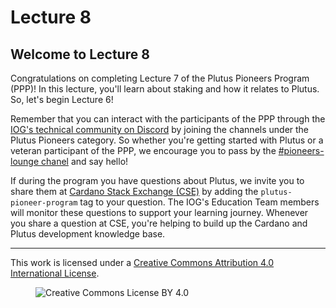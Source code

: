 # Lecture 8

## Welcome to Lecture 8

Congratulations on completing Lecture 7 of the Plutus Pioneers Program (PPP)! In this lecture, you'll learn about staking and how it relates to Plutus. So, let's begin Lecture 6!

Remember that you can interact with the participants of the PPP through the [IOG's technical community on Discord](https://discord.gg/inputoutput) by joining the channels under the Plutus Pioneers category. So whether you're getting started with Plutus or a veteran participant of the PPP, we encourage you to pass by the [#pioneers-lounge chanel](https://discordapp.com/channels/826816523368005654/862912746847993887) and say hello!

If during the program you have questions about Plutus, we invite you to share them at [Cardano Stack Exchange (CSE)](https://cardano.stackexchange.com/) by adding the `plutus-pioneer-program` tag to your question. The IOG's Education Team members will monitor these questions to support your learning journey. Whenever you share a question at CSE, you're helping to build up the Cardano and Plutus development knowledge base.

---

This work is licensed under a [Creative Commons Attribution 4.0 International License](http://creativecommons.org/licenses/by/4.0/).

<figure><img src="https://i.creativecommons.org/l/by/4.0/88x31.png" alt="Creative Commons License BY 4.0"></figure>